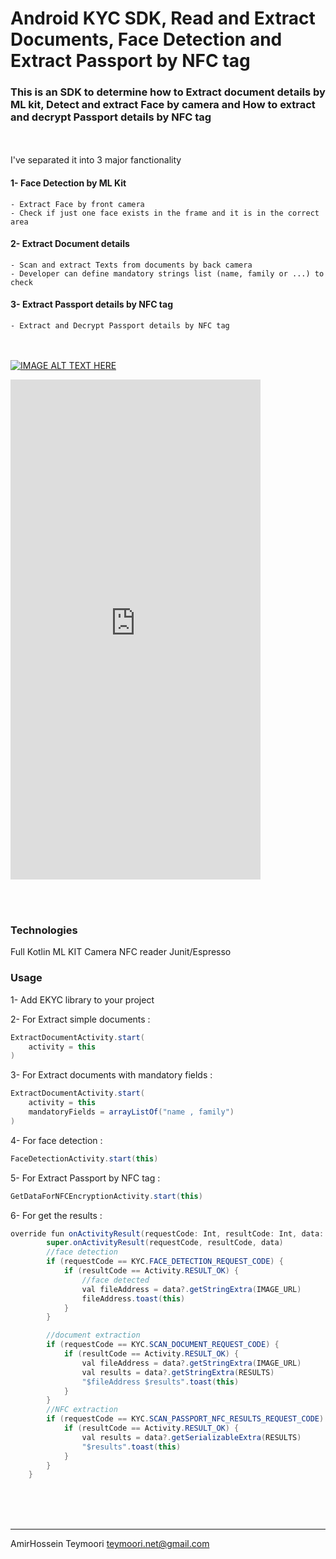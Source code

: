 # Android KYC SDK, Read and Extract Documents, Face Detection and Extract Passport by NFC tag

 

### This is an SDK to determine how to Extract document details by ML kit, Detect and extract Face by camera and How to extract and decrypt Passport details by NFC tag
<br><br>
I've separated it into 3 major fanctionality
#### 1- Face Detection by ML Kit
    - Extract Face by front camera
    - Check if just one face exists in the frame and it is in the correct area
#### 2- Extract Document details
    - Scan and extract Texts from documents by back camera
    - Developer can define mandatory strings list (name, family or ...) to check
#### 3- Extract Passport details by NFC tag
    - Extract and Decrypt Passport details by NFC tag
<br><br>
 [![IMAGE ALT TEXT HERE](http://i3.ytimg.com/vi/HEFzfg3Fzj8/hqdefault.jpg)](https://www.youtube.com/watch?v=HEFzfg3Fzj8)
 <br>
 <iframe width="400" height="800"
src="https://www.youtube.com/embed/HEFzfg3Fzj8" 
frameborder="0" 
allow="accelerometer; autoplay; encrypted-media; gyroscope; picture-in-picture" 
allowfullscreen></iframe>


<br><br>
### Technologies
Full Kotlin
ML KIT
Camera
NFC reader
Junit/Espresso
 
 ### Usage
 1- Add EKYC library to your project
 
 2- For Extract simple documents :

```java
ExtractDocumentActivity.start(
    activity = this
)
```
 3- For Extract documents with mandatory fields :

```java
ExtractDocumentActivity.start(
    activity = this
    mandatoryFields = arrayListOf("name , family")
)
```
 4- For face detection :

```java
FaceDetectionActivity.start(this)
```
 5- For Extract Passport by NFC tag :

```java
GetDataForNFCEncryptionActivity.start(this)
```
 6- For get the results :

```java
override fun onActivityResult(requestCode: Int, resultCode: Int, data: Intent?) {
        super.onActivityResult(requestCode, resultCode, data)
        //face detection
        if (requestCode == KYC.FACE_DETECTION_REQUEST_CODE) {
            if (resultCode == Activity.RESULT_OK) {
                //face detected
                val fileAddress = data?.getStringExtra(IMAGE_URL)
                fileAddress.toast(this)
            }
        }

        //document extraction
        if (requestCode == KYC.SCAN_DOCUMENT_REQUEST_CODE) {
            if (resultCode == Activity.RESULT_OK) {
                val fileAddress = data?.getStringExtra(IMAGE_URL)
                val results = data?.getStringExtra(RESULTS)
                "$fileAddress $results".toast(this)
            }
        }
        //NFC extraction
        if (requestCode == KYC.SCAN_PASSPORT_NFC_RESULTS_REQUEST_CODE) {
            if (resultCode == Activity.RESULT_OK) {
                val results = data?.getSerializableExtra(RESULTS)
                "$results".toast(this)
            }
        }
    }
```
 
<br><br><br>

----------------------------
AmirHossein Teymoori
teymoori.net@gmail.com
